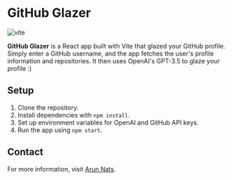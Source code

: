# GitHub Glazer

![vite](https://github.com/user-attachments/assets/6967639c-6c43-4649-b285-26ac15b63848)

**GitHub Glazer** is a React app built with Vite that glazed your GitHub profile. Simply enter a GitHub username, and the app fetches the user's profile information and repositories. It then uses OpenAI's GPT-3.5 to glaze your profile :)

## Setup
1. Clone the repository.
2. Install dependencies with `npm install`.
3. Set up environment variables for OpenAI and GitHub API keys.
4. Run the app using `npm start`.

## Contact
For more information, visit [Arun Nats](https://arunnats.com).
